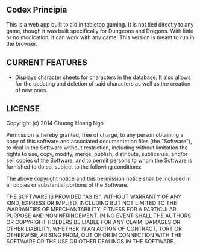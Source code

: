 Codex Principia
---------------
This is a web app built to aid in tabletop gaming.  It is not tied directly
to any game, though it was built specifically for Dungeons and Dragons.
With little or no modication, it can work with any game.  This version is
meant to run in the browser.

CURRENT FEATURES
----------------
- Displays character sheets for characters in the database.  It also allows
for the updating and deletion of said characters as well as the creation of
new ones.

LICENSE
-------

Copyright (c) 2014 Chuong Hoang Ngo

Permission is hereby granted, free of charge, to any person obtaining a copy
of this software and associated documentation files (the "Software"), to deal
in the Software without restriction, including without limitation the rights
to use, copy, modify, merge, publish, distribute, sublicense, and/or sell
copies of the Software, and to permit persons to whom the Software is
furnished to do so, subject to the following conditions:

The above copyright notice and this permission notice shall be included in all
copies or substantial portions of the Software.

THE SOFTWARE IS PROVIDED "AS IS", WITHOUT WARRANTY OF ANY KIND, EXPRESS OR
IMPLIED, INCLUDING BUT NOT LIMITED TO THE WARRANTIES OF MERCHANTABILITY,
FITNESS FOR A PARTICULAR PURPOSE AND NONINFRINGEMENT. IN NO EVENT SHALL THE
AUTHORS OR COPYRIGHT HOLDERS BE LIABLE FOR ANY CLAIM, DAMAGES OR OTHER
LIABILITY, WHETHER IN AN ACTION OF CONTRACT, TORT OR OTHERWISE, ARISING FROM,
OUT OF OR IN CONNECTION WITH THE SOFTWARE OR THE USE OR OTHER DEALINGS IN THE
SOFTWARE.
